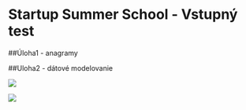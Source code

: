 Startup Summer School - Vstupný test
============

##Úloha1 - anagramy

##Uloha2 - dátové modelovanie 

![](https://www.dropbox.com/s/3j9e7of01jc6zse/spot_uloha2.png)

![](http://i1.wp.com/imglulz.com/wp-content/uploads/2013/10/funny-pics-say-yolo-again.jpg?resize=600%2C784)
